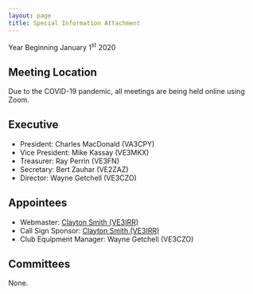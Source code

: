 ```yaml
---
layout: page
title: Special Information Attachment
---
```


Year Beginning January 1<sup>st</sup> 2020

## Meeting Location

Due to the COVID-19 pandemic, all meetings are being held online using Zoom.

## Executive
* President: Charles MacDonald (VA3CPY)
* Vice President: Mike Kassay (VE3MKX)
* Treasurer: Ray Perrin (VE3FN)
* Secretary: Bert Zauhar (VE2ZAZ)
* Director: Wayne Getchell (VE3CZO)

## Appointees
* Webmaster: [Clayton Smith (VE3IRR)](mailto:argilo@gmail.com)
* Call Sign Sponsor: [Clayton Smith (VE3IRR)](mailto:argilo@gmail.com)
* Club Equipment Manager: Wayne Getchell (VE3CZO)

## Committees

None.

